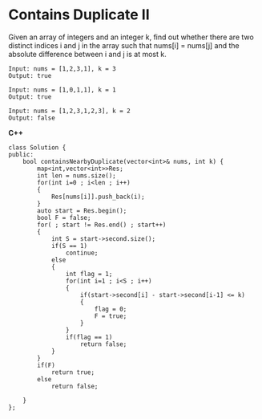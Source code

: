 # Contains Duplicate II
Given an array of integers and an integer k, find out whether there are two distinct indices i and j in the array such that 
nums[i] = nums[j] and the absolute difference between i and j is at most k.

```
Input: nums = [1,2,3,1], k = 3
Output: true

Input: nums = [1,0,1,1], k = 1
Output: true

Input: nums = [1,2,3,1,2,3], k = 2
Output: false
```

**C++**
```
class Solution {
public:
    bool containsNearbyDuplicate(vector<int>& nums, int k) {
        map<int,vector<int>>Res;
        int len = nums.size();
        for(int i=0 ; i<len ; i++)
        {
            Res[nums[i]].push_back(i);
        }
        auto start = Res.begin();
        bool F = false;
        for( ; start != Res.end() ; start++)
        {
            int S = start->second.size();
            if(S == 1)
                continue;
            else
            {
                int flag = 1;
                for(int i=1 ; i<S ; i++)
                {
                    if(start->second[i] - start->second[i-1] <= k)
                    {
                        flag = 0;
                        F = true;
                    }
                }
                if(flag == 1)
                    return false;
            }
        }
        if(F)
            return true;
        else
            return false;
            
    }
};
```
